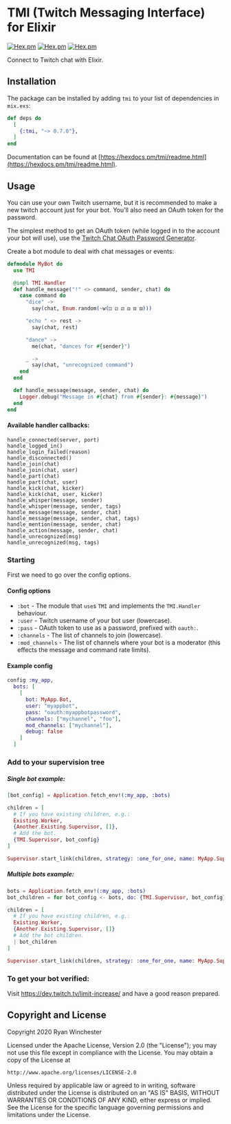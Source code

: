 # TMI (Twitch Messaging Interface) for Elixir

[![Hex.pm](https://img.shields.io/hexpm/v/tmi)](https://hex.pm/packages/tmi)
[![Hex.pm](https://img.shields.io/hexpm/dt/tmi)](https://hex.pm/packages/tmi)
[![Hex.pm](https://img.shields.io/hexpm/l/tmi)](https://github.com/ryanwinchester/tmi.ex/blob/main/LICENSE)

Connect to Twitch chat with Elixir.

## Installation

The package can be installed by adding `tmi` to your list of dependencies in `mix.exs`:

```elixir
def deps do
  [
    {:tmi, "~> 0.7.0"},
  ]
end
```

Documentation can be found at [https://hexdocs.pm/tmi/readme.html](https://hexdocs.pm/tmi/readme.html).

## Usage

You can use your own Twitch username, but it is recommended to make a new twitch account just for your bot.
You'll also need an OAuth token for the password.

The simplest method to get an OAuth token (while logged in to the account your bot will use), use the [Twitch Chat OAuth Password Generator](https://twitchapps.com/tmi/).

Create a bot module to deal with chat messages or events:

```elixir
defmodule MyBot do
  use TMI

  @impl TMI.Handler
  def handle_message("!" <> command, sender, chat) do
    case command do
      "dice" ->
        say(chat, Enum.random(~w(⚀ ⚁ ⚂ ⚃ ⚄ ⚅)))

      "echo " <> rest ->
        say(chat, rest)

      "dance" ->
        me(chat, "dances for #{sender}")

      _ ->
        say(chat, "unrecognized command")
    end
  end

  def handle_message(message, sender, chat) do
    Logger.debug("Message in #{chat} from #{sender}: #{message}")
  end
end
```

#### Available handler callbacks:

    handle_connected(server, port)
    handle_logged_in()
    handle_login_failed(reason)
    handle_disconnected()
    handle_join(chat)
    handle_join(chat, user)
    handle_part(chat)
    handle_part(chat, user)
    handle_kick(chat, kicker)
    handle_kick(chat, user, kicker)
    handle_whisper(message, sender)
    handle_whisper(message, sender, tags)
    handle_message(message, sender, chat)
    handle_message(message, sender, chat, tags)
    handle_mention(message, sender, chat)
    handle_action(message, sender, chat)
    handle_unrecognized(msg)
    handle_unrecognized(msg, tags)

### Starting

First we need to go over the config options.

#### Config options

- `:bot` - The module that `use`s `TMI` and implements the `TMI.Handler` behaviour.
- `:user` - Twitch username of your bot user (lowercase).
- `:pass` - OAuth token to use as a password, prefixed with `oauth:`.
- `:channels` - The list of channels to join (lowercase).
- `:mod_channels` - The list of channels where your bot is a moderator
  (this effects the message and command rate limits).

#### Example config

```elixir
config :my_app,
  bots: [
    [
      bot: MyApp.Bot,
      user: "myappbot",
      pass: "oauth:myappbotpassword",
      channels: ["mychannel", "foo"],
      mod_channels: ["mychannel"],
      debug: false
    ]
  ]
```

### Add to your supervision tree

##### Single bot example:

```elixir
[bot_config] = Application.fetch_env!(:my_app, :bots)

children = [
  # If you have existing children, e.g.:
  Existing.Worker,
  {Another.Existing.Supervisor, []},
  # Add the bot.
  {TMI.Supervisor, bot_config}
]

Supervisor.start_link(children, strategy: :one_for_one, name: MyApp.Supervisor)
```

##### Multiple bots example:

```elixir
bots = Application.fetch_env!(:my_app, :bots)
bot_children = for bot_config <- bots, do: {TMI.Supervisor, bot_config}

children = [
  # If you have existing children, e.g.:
  Existing.Worker,
  {Another.Existing.Supervisor, []}
  # Add the bot children.
  | bot_children
]

Supervisor.start_link(children, strategy: :one_for_one, name: MyApp.Supervisor)
```

### To get your bot verified:

Visit https://dev.twitch.tv/limit-increase/ and have a good reason prepared.

## Copyright and License

Copyright 2020 Ryan Winchester

Licensed under the Apache License, Version 2.0 (the "License");
you may not use this file except in compliance with the License.
You may obtain a copy of the License at

    http://www.apache.org/licenses/LICENSE-2.0

Unless required by applicable law or agreed to in writing, software
distributed under the License is distributed on an "AS IS" BASIS,
WITHOUT WARRANTIES OR CONDITIONS OF ANY KIND, either express or implied.
See the License for the specific language governing permissions and
limitations under the License.
